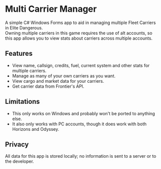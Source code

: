 # Multi Carrier Manager
A simple C# Windows Forms app to aid in managing multiple Fleet Carriers in Elite Dangerous.
<br>
Owning multiple carriers in this game requires the use of alt accounts, so this app allows you to view stats about carriers across multiple accounts.

## Features
* View name, callsign, credits, fuel, current system and other stats for multiple carriers.
* Manage as many of your own carriers as you want.
* View cargo and market data for your carriers.
* Get carrier data from Frontier's API.

## Limitations
* This only works on Windows and probably won't be ported to anything else.
* It also only works with PC accounts, though it does work with both Horizons and Odyssey.

## Privacy
All data for this app is stored locally; no information is sent to a server or to the developer.
